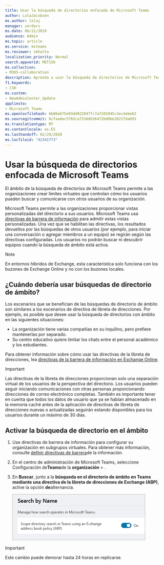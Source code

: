 ```yaml
---
title: Usar la búsqueda de directorios enfocada de Microsoft Teams
author: LolaJacobsen
ms.author: lolaj
manager: serdars
ms.date: 06/21/2019
audience: Admin
ms.topic: article
ms.service: msteams
ms.reviewer: sbhatta
localization_priority: Normal
search.appverid: MET150
ms.collection:
- M365-collaboration
description: Aprenda a usar la búsqueda de directorios de Microsoft Teams en el ámbito para proporcionar vistas personalizadas del directorio.
f1.keywords:
- CSH
ms.custom:
- NewAdminCenter_Update
appliesto:
- Microsoft Teams
ms.openlocfilehash: 6b06e675e93dd022847fc7af202045c3ecdebe63
ms.sourcegitcommit: 6cfaadec5782ca7316db36472bd0be20217da693
ms.translationtype: MT
ms.contentlocale: es-ES
ms.lasthandoff: 02/29/2020
ms.locfileid: "42341773"
---
```

# <a name="use-microsoft-teams-scoped-directory-search"></a>Usar la búsqueda de directorios enfocada de Microsoft Teams

El ámbito de la búsqueda de directorios de Microsoft Teams permite a las organizaciones crear límites virtuales que controlan cómo los usuarios pueden buscar y comunicarse con otros usuarios de su organización. 

Microsoft Teams permite a las organizaciones proporcionar vistas personalizadas del directorio a sus usuarios. Microsoft Teams usa [directivas de barrera de información](https://docs.microsoft.com/microsoft-365/compliance/information-barriers) para admitir estas vistas personalizadas. Una vez que se habilitan las directivas, los resultados devueltos por las búsquedas de otros usuarios (por ejemplo, para iniciar una conversación o agregar miembros a un equipo) se regirán según las directivas configuradas. Los usuarios no podrán buscar ni descubrir equipos cuando la búsqueda de ámbito está activa. 

> [!NOTE]
> En entornos híbridos de Exchange, esta característica solo funciona con los buzones de Exchange Online y no con los buzones locales.

## <a name="when-should-you-use-scoped-directory-searches"></a>¿Cuándo debería usar búsquedas de directorio de ámbito?

Los escenarios que se benefician de las búsquedas de directorio de ámbito son similares a los escenarios de directiva de libreta de direcciones. Por ejemplo, es posible que desee usar la búsqueda de directorios con ámbito en las siguientes situaciones:

- La organización tiene varias compañías en su inquilino, pero prefiere mantenerlas por separado. 
- Su centro educativo quiere limitar los chats entre el personal académico y los estudiantes. 
 
Para obtener información sobre cómo usar las directivas de la libreta de direcciones, lea [directivas de la barrera de información en Exchange Online](https://docs.microsoft.com/microsoft-365/compliance/information-barriers).

> [!IMPORTANT]
> Las directivas de la libreta de direcciones proporcionan solo una separación virtual de los usuarios de la perspectiva del directorio. Los usuarios pueden seguir iniciando comunicaciones con otras personas proporcionando direcciones de correo electrónico completas. También es importante tener en cuenta que todos los datos de usuario que ya se habían almacenado en la memoria caché antes de la aplicación de directivas de libreta de direcciones nuevas o actualizadas seguirán estando disponibles para los usuarios durante un máximo de 30 días.

## <a name="turn-on-scoped-directory-search"></a>Activar la búsqueda de directorio en el ámbito

1. Use directivas de barrera de información para configurar su organización en subgrupos virtuales. Para obtener más información, consulte [definir directivas de barrera](https://docs.microsoft.com/microsoft-365/compliance/information-barriers-policies)de la información.

2. En el centro de administración de Microsoft Teams, seleccione Configuración de**Teams**de la **organización** > .

3. En **Buscar**, junto a la **búsqueda en el directorio de ámbito en Teams mediante una directiva de la libreta de direcciones de Exchange (ABP)**, active la opción **de**alternancia.

    ![Búsqueda de directorio de ámbito en el centro de administración de Microsoft Teams](media/teams-scoped-directory-search-image1.png)


> [!IMPORTANT]
> Este cambio puede demorar hasta 24 horas en replicarse.
